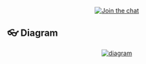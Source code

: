 <p align="center">
  <a href="https://discord.gg/Kvx67Wz"><img src="https://img.shields.io/discord/584613841560666144.svg?color=blue&label=discord&logo=discord" alt="Join the chat"></a>
</p>

## :eyeglasses: Diagram

<p align="center">
  <a href="https://github.com/ITZVGcGPmO/kris-harbour-turbine-v2">
    <img src="https://raw.githubusercontent.com/ITZVGcGPmO/kris-harbour-turbine-v2/versiontwo/diagram.png" alt="diagram">
  </a>
</p>
